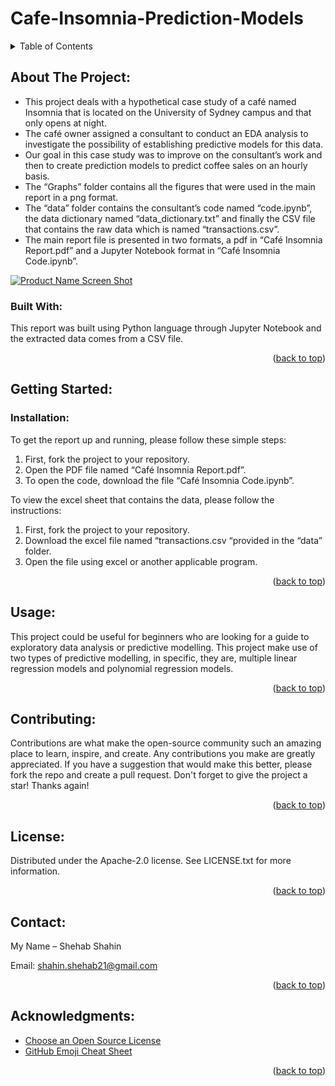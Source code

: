 # Cafe-Insomnia-Prediction-Models

<!-- TABLE OF CONTENTS -->
<details>
  <summary>Table of Contents</summary>
  <ol>
    <li>
      <a href="#about-the-project">About The Project</a>
      <ul>
        <li><a href="#built-with">Built With</a></li>
      </ul>
    </li>
    <li>
      <a href="#getting-started">Getting Started</a>
      <ul>
        <li><a href="#installation">Installation</a></li>
      </ul>
    </li>
    <li><a href="#usage">Usage</a></li>
    <li><a href="#contributing">Contributing</a></li>
    <li><a href="#license">License</a></li>
    <li><a href="#contact">Contact</a></li>
    <li><a href="#acknowledgments">Acknowledgments</a></li>
  </ol>
</details>



<!-- ABOUT THE PROJECT -->
## About The Project:
*	This project deals with a hypothetical case study of a café named Insomnia that is located on the University of Sydney campus and that only opens at night. 
*	The café owner assigned a consultant to conduct an EDA analysis to investigate the possibility of establishing predictive models for this data. 
*	Our goal in this case study was to improve on the consultant’s work and then to create prediction models to predict coffee sales on an hourly basis. 
*	The “Graphs” folder contains all the figures that were used in the main report in a png format. 
*	The “data” folder contains the consultant’s code named “code.ipynb”, the data dictionary named “data_dictionary.txt” and finally the CSV file that contains the raw data which is named “transactions.csv”.
*	The main report file is presented in two formats, a pdf in “Café Insomnia Report.pdf” and a Jupyter Notebook format in “Café Insomnia Code.ipynb”. 

[![Product Name Screen
Shot][product-screenshot]](https://example.com)

### Built With:
This report was built using Python language through Jupyter Notebook and the extracted data comes from a CSV file.

<p align="right">(<a href="#top">back to top</a>)</p>

<!-- GETTING STARTED -->
## Getting Started:

### Installation:
To get the report up and running, please follow these simple steps:
1. 	First, fork the project to your repository.
2.	Open the PDF file named “Café Insomnia Report.pdf”. 
3.	To open the code, download the file “Café Insomnia Code.ipynb”.
 
To view the excel sheet that contains the data, please follow the instructions:
1.	First, fork the project to your repository.
2.	Download the excel file named “transactions.csv “provided in the “data” folder. 
3.	Open the file using excel or another applicable program. 

 

<p align="right">(<a href="#top">back to top</a>)</p>


<!-- USAGE EXAMPLES -->
## Usage:
This project could be useful for beginners who are looking for a guide to exploratory data analysis or predictive modelling. This project make use of two types of predictive modelling, in specific, they are, multiple linear regression models and polynomial regression models. 

<p align="right">(<a href="#top">back to top</a>)</p>


<!-- CONTRIBUTING -->
## Contributing:
Contributions are what make the open-source community such an amazing place to learn, inspire, and create. Any contributions you make are greatly appreciated.
If you have a suggestion that would make this better, please fork the repo and create a pull request. Don't forget to give the project a star! Thanks again!

<p align="right">(<a href="#top">back to top</a>)</p>

<!-- LICENSE -->
## License:
Distributed under the Apache-2.0 license. See LICENSE.txt for more information.

<p align="right">(<a href="#top">back to top</a>)</p>


<!-- CONTACT -->
## Contact:
My Name – Shehab Shahin

Email: [shahin.shehab21@gmail.com](shahin.shehab21@gmail.com)

<p align="right">(<a href="#top">back to top</a>)</p>

<!-- ACKNOWLEDGMENTS -->
## Acknowledgments:

* [Choose an Open Source License](https://choosealicense.com)
* [GitHub Emoji Cheat Sheet](https://www.webpagefx.com/tools/emoji-cheat-sheet)

<p align="right">(<a href="#top">back to top</a>)</p>

<!-- MARKDOWN LINKS & IMAGES -->
[product-screenshot]: images/screenshot.png
